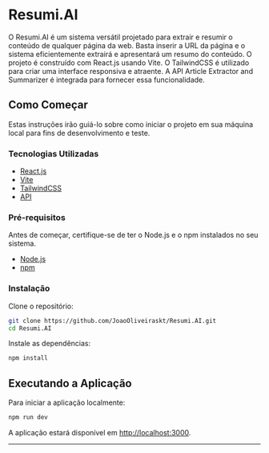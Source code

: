 # Resumi.AI

O Resumi.AI é um sistema versátil projetado para extrair e resumir o conteúdo de qualquer página da web. Basta inserir a URL da página e o sistema eficientemente extrairá e apresentará um resumo do conteúdo. O projeto é construído com React.js usando Vite. O TailwindCSS é utilizado para criar uma interface responsiva e atraente. A API Article Extractor and Summarizer é integrada para fornecer essa funcionalidade.

## Como Começar

Estas instruções irão guiá-lo sobre como iniciar o projeto em sua máquina local para fins de desenvolvimento e teste.

### Tecnologias Utilizadas

- [React.js](https://reactjs.org/)
- [Vite](https://vitejs.dev/)
- [TailwindCSS](https://tailwindcss.com/)
- [API](https://rapidapi.com/restyler/api/article-extractor-and-summarizer?utm_source=youtube.com%2FJavaScriptMastery&utm_medium=referral&utm_campaign=DevRel)

### Pré-requisitos

Antes de começar, certifique-se de ter o Node.js e o npm instalados no seu sistema.

- [Node.js](https://nodejs.org/)
- [npm](https://www.npmjs.com/)

### Instalação

Clone o repositório:

```bash
git clone https://github.com/JoaoOliveiraskt/Resumi.AI.git
cd Resumi.AI
```

Instale as dependências:

```bash
npm install
```

## Executando a Aplicação

Para iniciar a aplicação localmente:

```bash
npm run dev
```

A aplicação estará disponível em [http://localhost:3000](http://localhost:3000).

---
